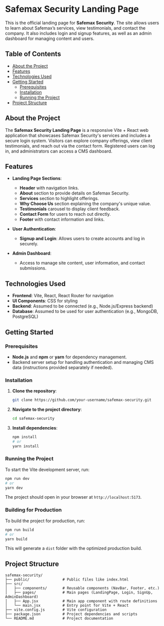 # Safemax Security Landing Page

This is the official landing page for **Safemax Security**. The site allows users to learn about Safemax’s services, view testimonials, and contact the company. It also includes login and signup features, as well as an admin dashboard for managing content and users.

## Table of Contents

- [About the Project](#about-the-project)
- [Features](#features)
- [Technologies Used](#technologies-used)
- [Getting Started](#getting-started)
  - [Prerequisites](#prerequisites)
  - [Installation](#installation)
  - [Running the Project](#running-the-project)
- [Project Structure](#project-structure)

## About the Project

The **Safemax Security Landing Page** is a responsive Vite + React web application that showcases Safemax Security's services and includes a secure login system. Visitors can explore company offerings, view client testimonials, and reach out via the contact form. Registered users can log in, and administrators can access a CMS dashboard.

## Features

- **Landing Page Sections**:
  - **Header** with navigation links.
  - **About** section to provide details on Safemax Security.
  - **Services** section to highlight offerings.
  - **Why Choose Us** section explaining the company's unique value.
  - **Testimonials** carousel to display client feedback.
  - **Contact Form** for users to reach out directly.
  - **Footer** with contact information and links.

- **User Authentication**:
  - **Signup and Login**: Allows users to create accounts and log in securely.

- **Admin Dashboard**:
  - Access to manage site content, user information, and contact submissions.

## Technologies Used

- **Frontend**: Vite, React, React Router for navigation
- **UI Components**: CSS for styling
- **Backend**: Assumed to be connected (e.g., Node.js/Express backend)
- **Database**: Assumed to be used for user authentication (e.g., MongoDB, PostgreSQL)

## Getting Started

### Prerequisites

- **Node.js** and **npm** or **yarn** for dependency management.
- Backend server setup for handling authentication and managing CMS data (instructions provided separately if needed).

### Installation

1. **Clone the repository**:
   ```bash
   git clone https://github.com/your-username/safemax-security.git
   ```

2. **Navigate to the project directory**:
   ```bash
   cd safemax-security
   ```

3. **Install dependencies**:
   ```bash
   npm install
   # or
   yarn install
   ```

### Running the Project

To start the Vite development server, run:
```bash
npm run dev
# or
yarn dev
```

The project should open in your browser at `http://localhost:5173`.

### Building for Production

To build the project for production, run:
```bash
npm run build
# or
yarn build
```

This will generate a `dist` folder with the optimized production build.

## Project Structure

```plaintext
safemax-security/
├── public/               # Public files like index.html
├── src/
│   ├── components/       # Reusable components (NavBar, Footer, etc.)
│   ├── pages/            # Main pages (LandingPage, Login, SignUp, AdminDashboard)
│   ├── App.jsx           # Main app component with route definitions
│   └── main.jsx          # Entry point for Vite + React
├── vite.config.js        # Vite configuration
├── package.json          # Project dependencies and scripts
└── README.md             # Project documentation
```



